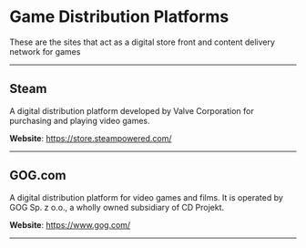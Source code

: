 # Game Distribution Platforms

These are the sites that act as a digital store front and content delivery network for games
___

## Steam

A digital distribution platform developed by Valve Corporation for purchasing and playing video games.

**Website**: https://store.steampowered.com/
___

## GOG.com

A digital distribution platform for video games and films. It is operated by GOG Sp. z o.o., a wholly owned subsidiary of CD Projekt.

**Website**: https://www.gog.com/
___
